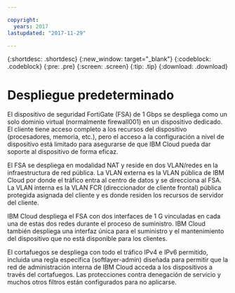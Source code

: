 ```yaml
---

copyright:
  years: 2017
lastupdated: "2017-11-29"

---
```


{:shortdesc: .shortdesc}
{:new_window: target="_blank"}
{:codeblock: .codeblock}
{:pre: .pre}
{:screen: .screen}
{:tip: .tip}
{:download: .download}

# Despliegue predeterminado

El dispositivo de seguridad FortiGate (FSA) de 1 Gbps se despliega como un solo dominio virtual (normalmente firewall001) en un dispositivo dedicado. El cliente tiene acceso completo a los recursos del dispositivo (procesadores, memoria, etc.), pero el acceso a la configuración a nivel de dispositivo está limitado para asegurarse de que IBM Cloud pueda dar soporte al dispositivo de forma eficaz.

El FSA se despliega en modalidad NAT y reside en dos VLAN/redes en la infraestructura de red pública. La VLAN externa es la VLAN pública de IBM Cloud por donde el tráfico entra al centro de datos y se direcciona al FSA. La VLAN interna es la VLAN FCR (direccionador de cliente frontal) pública protegida asignada del cliente y es donde residen los recursos de servidor del cliente.  

IBM Cloud despliega el FSA con dos interfaces de 1 G vinculadas en cada una de estas dos redes durante el proceso de suministro. IBM Cloud también despliega una interfaz única para el suministro y el mantenimiento del dispositivo que no está disponible para los clientes.

El cortafuegos se despliega con todo el tráfico IPv4 e IPv6 permitido, incluida una regla específica (softlayer-admin) diseñada para permitir que la red de administración interna de IBM Cloud acceda a los dispositivos a través del cortafuegos. Las protecciones contra denegación de servicio y muchos otros filtros están configurados para no aplicarse.
